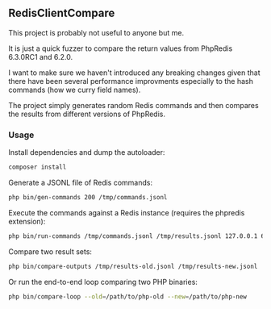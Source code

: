 ## RedisClientCompare

This project is probably not useful to anyone but me.

It is just a quick fuzzer to compare the return values from PhpRedis 6.3.0RC1 and 6.2.0.

I want to make sure we haven't introduced any breaking changes given that there have been several performance improvments especially to the hash commands (how we curry field names).

The project simply generates random Redis commands and then compares the results from different versions of PhpRedis.

### Usage

Install dependencies and dump the autoloader:

```bash
composer install
```

Generate a JSONL file of Redis commands:

```bash
php bin/gen-commands 200 /tmp/commands.jsonl
```

Execute the commands against a Redis instance (requires the phpredis extension):

```bash
php bin/run-commands /tmp/commands.jsonl /tmp/results.jsonl 127.0.0.1 6379
```

Compare two result sets:

```bash
php bin/compare-outputs /tmp/results-old.jsonl /tmp/results-new.jsonl
```

Or run the end-to-end loop comparing two PHP binaries:

```bash
php bin/compare-loop --old=/path/to/php-old --new=/path/to/php-new
```
